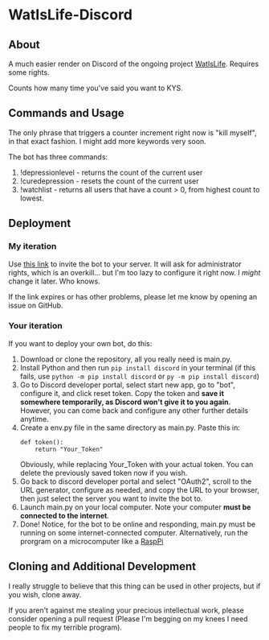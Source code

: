 # WatIsLife-Discord

## About
A much easier render on Discord of the ongoing project [WatIsLife](https://github.com/plane-paper/WatIsLife). Requires some rights.

Counts how many time you've said you want to KYS.

## Commands and Usage

The only phrase that triggers a counter increment right now is "kill myself", in that exact fashion. I might add more keywords very soon.

The bot has three commands:
1. !depressionlevel - returns the count of the current user
2. !curedepression - resets the count of the current user
3. !watchlist - returns all users that have a count > 0, from highest count to lowest.

## Deployment

### My iteration
Use [this link](https://discord.com/oauth2/authorize?client_id=1349295351538126858&permissions=8&integration_type=0&scope=bot) to invite the bot to your server. It will ask for administrator rights, which is an overkill... but I'm too lazy to configure it right now. I *might* change it later. Who knows.

If the link expires or has other problems, please let me know by opening an issue on GitHub.

### Your iteration
If you want to deploy your own bot, do this:
1. Download or clone the repository, all you really need is main.py.
2. Install Python and then run `pip install discord` in your terminal (if this fails, use `python -m pip install discord` or `py -m pip install discord`)
3. Go to Discord developer portal, select start new app, go to "bot", configure it, and click reset token. Copy the token and **save it somewhere temporarily, as Discord won't give it to you again**. However, you can come back and configure any other further details anytime.
4. Create a env.py file in the same directory as main.py. Paste this in:
    ```
    def token():
        return "Your_Token"
    ```
    Obviously, while replacing Your_Token with your actual token. You can delete the previously saved token now if you wish.
5. Go back to discord developer portal and select "OAuth2", scroll to the URL generator, configure as needed, and copy the URL to your browser, then just select the server you want to invite the bot to.
6. Launch main.py on your local computer. Note your computer **must be connected to the internet**.
7. Done! Notice, for the bot to be online and responding, main.py must be running on some internet-connected computer. Alternatively, run the prorgram on a microcomputer like a [RaspPi](https://www.raspberrypi.com/documentation/computers/os.html)

## Cloning and Additional Development
I really struggle to believe that this thing can be used in other projects, but if you wish, clone away.

If you aren't against me stealing your precious intellectual work, please consider opening a pull request (Please I'm begging on my knees I need people to fix my terrible program).

